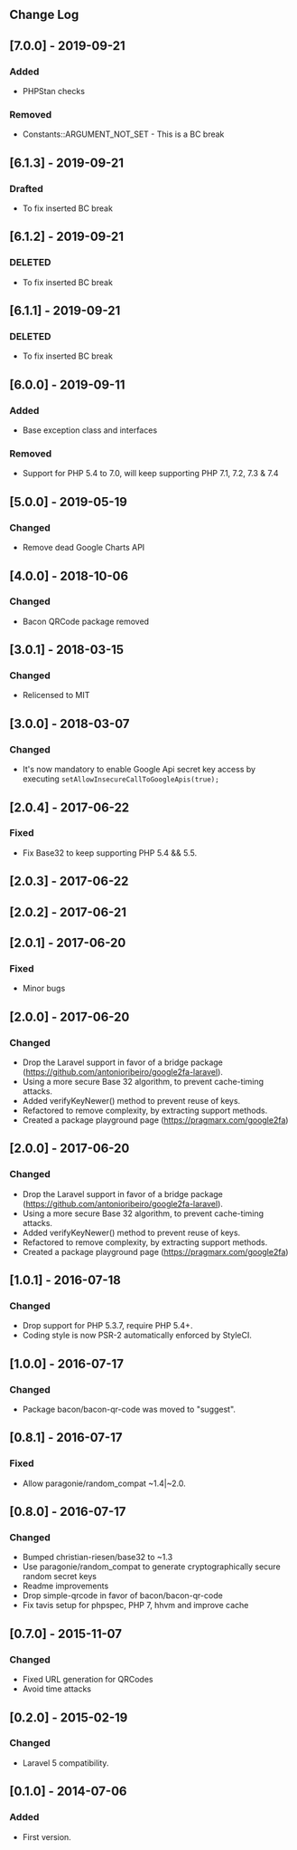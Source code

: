 ## Change Log

## [7.0.0] - 2019-09-21

### Added

- PHPStan checks

### Removed

- Constants::ARGUMENT_NOT_SET - This is a BC break

## [6.1.3] - 2019-09-21

### Drafted

- To fix inserted BC break

## [6.1.2] - 2019-09-21

### DELETED

- To fix inserted BC break

## [6.1.1] - 2019-09-21

### DELETED

- To fix inserted BC break

## [6.0.0] - 2019-09-11

### Added

- Base exception class and interfaces

### Removed

- Support for PHP 5.4 to 7.0, will keep supporting PHP 7.1, 7.2, 7.3 & 7.4

## [5.0.0] - 2019-05-19

### Changed

- Remove dead Google Charts API

## [4.0.0] - 2018-10-06

### Changed

- Bacon QRCode package removed

## [3.0.1] - 2018-03-15

### Changed

- Relicensed to MIT

## [3.0.0] - 2018-03-07

### Changed

- It's now mandatory to enable Google Api secret key access by executing `setAllowInsecureCallToGoogleApis(true);`

## [2.0.4] - 2017-06-22

### Fixed

- Fix Base32 to keep supporting PHP 5.4 && 5.5.

## [2.0.3] - 2017-06-22

## [2.0.2] - 2017-06-21

## [2.0.1] - 2017-06-20

### Fixed

- Minor bugs

## [2.0.0] - 2017-06-20

### Changed

- Drop the Laravel support in favor of a bridge package (https://github.com/antonioribeiro/google2fa-laravel).
- Using a more secure Base 32 algorithm, to prevent cache-timing attacks.
- Added verifyKeyNewer() method to prevent reuse of keys.
- Refactored to remove complexity, by extracting support methods.
- Created a package playground page (https://pragmarx.com/google2fa)

## [2.0.0] - 2017-06-20

### Changed

- Drop the Laravel support in favor of a bridge package (https://github.com/antonioribeiro/google2fa-laravel).
- Using a more secure Base 32 algorithm, to prevent cache-timing attacks.
- Added verifyKeyNewer() method to prevent reuse of keys.
- Refactored to remove complexity, by extracting support methods.
- Created a package playground page (https://pragmarx.com/google2fa)

## [1.0.1] - 2016-07-18

### Changed

- Drop support for PHP 5.3.7, require PHP 5.4+.
- Coding style is now PSR-2 automatically enforced by StyleCI.

## [1.0.0] - 2016-07-17

### Changed

- Package bacon/bacon-qr-code was moved to "suggest".

## [0.8.1] - 2016-07-17

### Fixed

- Allow paragonie/random_compat ~1.4|~2.0.

## [0.8.0] - 2016-07-17

### Changed

- Bumped christian-riesen/base32 to ~1.3
- Use paragonie/random_compat to generate cryptographically secure random secret keys
- Readme improvements
- Drop simple-qrcode in favor of bacon/bacon-qr-code
- Fix tavis setup for phpspec, PHP 7, hhvm and improve cache

## [0.7.0] - 2015-11-07

### Changed

- Fixed URL generation for QRCodes
- Avoid time attacks

## [0.2.0] - 2015-02-19

### Changed

- Laravel 5 compatibility.

## [0.1.0] - 2014-07-06

### Added

- First version.
